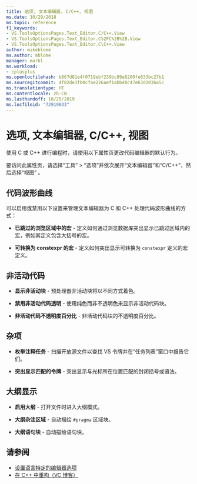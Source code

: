 ```yaml
---
title: 选项, 文本编辑器, C/C++, 视图
ms.date: 10/29/2018
ms.topic: reference
f1_keywords:
- VS.ToolsOptionsPages.Text_Editor.C/C++.View
- VS.ToolsOptionsPages.Text_Editor.C%2FC%2B%2B.View
- VS.ToolsOptionsPages.Text_Editor.C\C++.View
author: mikeblome
ms.author: mblome
manager: markl
ms.workload:
- cplusplus
ms.openlocfilehash: b867d81e4f0719ebf239bc89a6200fe833bc27b1
ms.sourcegitcommit: 4f82de3fb0cfae226aef1abb40c47e63d2036a5c
ms.translationtype: HT
ms.contentlocale: zh-CN
ms.lasthandoff: 10/25/2019
ms.locfileid: "72919033"
---
```

# <a name="options-text-editor-cc-view"></a>选项, 文本编辑器, C/C++, 视图

使用 C 或 C++ 进行编程时，请使用以下属性页更改代码编辑器的默认行为。

要访问此属性页，请选择“工具” > “选项”并依次展开“文本编辑器”和“C/C++”，然后选择“视图”      。

## <a name="code-squiggles"></a>代码波形曲线

可以启用或禁用以下设置来管理文本编辑器为 C 和 C++ 处理代码波形曲线的方式：

- **已跳过的浏览区域中的宏** - 定义如何通过浏览数据库突出显示已跳过区域内的宏，例如其定义包含大括号的宏。

- **可转换为 constexpr 的宏** - 定义如何突出显示可转换为 `constexpr` 定义的宏定义。

## <a name="inactive-code"></a>非活动代码

- **显示非活动块** - 预处理器非活动块将以不同方式着色。

- **禁用非活动代码透明** - 使用纯色而非不透明色来显示非活动代码块。

- **非活动代码不透明度百分比** - 非活动代码块的不透明度百分比。

## <a name="miscellaneous"></a>杂项

- **枚举注释任务** - 扫描开放源文件以查找 VS 令牌并在“任务列表”窗口中报告它们。

- **突出显示匹配的令牌** - 突出显示与光标所在位置匹配的封闭括号或语法。

## <a name="outlining"></a>大纲显示

- **启用大纲** - 打开文件时进入大纲模式。

- **大纲杂注区域** - 自动描绘 `#pragma` 区域块。

- **大纲语句块** - 自动描绘语句块。

## <a name="see-also"></a>请参阅

- [设置语言特定的编辑器选项](../../ide/reference/setting-language-specific-editor-options.md)
- [在 C++ 中重构（VC 博客）](https://devblogs.microsoft.com/cppblog/all-about-c-refactoring-in-visual-studio-2015-preview/)
